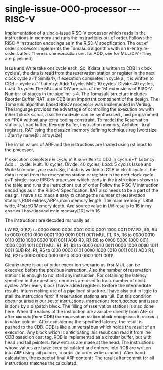 # single-issue-OOO-processor --- RISC-V
Implementation of a single-issue RISC-V processor which reads in the instructions in memory and runs the instructions out of order. Follows the RISC-V instruction encodings as in the RISC-V specification. The out of order processor implements the Tomasulo algorithm with an 8-entry re-order buffer. There is one execution unit for ADD, one for MUL/DIV (They are pipelined)

Issue and Write take one cycle each. So, if data is written to CDB in clock cycle a', the data is read from the reservation station or register in the next clock cycle a+1'
Similarly, if execution completes in cycle a', it is written to CDB in cycle a+1'
Latency: Add: 1 cycle. Mult: 10 cycles. Divide: 40 cycles, Load: 5 cycles The MUL and DIV are part of the `M' extensions of RISC-V. Number of stages in the pipeline is 4. The Tomasulo structure includes Reorder Buffer, RAT, also CDB is an important component of the design.
The Tomasulo algorithm based RISCV processor was implemented in Verilog. The language provides the advantage of controlling the execution ow with inherit clock signal, also the modeule can be synthesised , and programmed on FPGA without any extra coding constraint. To model the Reservation stations, Load buffer, Reorder Buffer, Instruction memory, Architec- tural registers, RAT using the classical memory defining technique reg [wordsize : 0]array name[0 : arraysize]

The initial values of ARF and the instructions are loaded using rst input to the processor.

If execution completes in cycle a', it is written to CDB in cycle a+1'
Latency: Add : 1 cycle. Mult: 10 cycles. Divide: 40 cycles, Load: 5 cycles
Issue and Write take one cycle each. So, if data is written to CDB in clock cycle a', the data is read from the reservation station or register in the next clock cycle a+1'
single-issue RISC-V processor which reads in the instructions shown in the table and runs the instructions out of order
Follow the RISC-V instruction encodings as in the RISC-V Specification.
RAT also needs to be a part of the design.
I have also made it easy to change the number of Reservation stations,ROB entries,ARF's,main memory length. The main memory is 8bit wide, 4*sizeOfMemory depth. And source value in LW results to 16 in my case as I have loaded main memory[16] with 16

The instructions are decoded manually as :

LW R3, 0(R2) to 0000 0000 0000 0001 0010 0001 1000 0011
DIV R2, R3, R4 to 0000 0010 0100 0001 1100 0001 0011 0011
MUL R1, R5, R6 to 0000 0010 0110 0010 1000 0000 1011 0011
ADD R3, R7, R8 to 0000 0000 1000 0011 1000 0001 1011 0011
MUL R1, R1, R3 to 0000 0010 0011 0000 1000 0000 1011 0011
SUB R4, R1, R5 to 0100 0000 0101 0000 1000 0010 0011 0011
ADD R1, R4, R2 to 0000 0000 0010 0010 0000 0000 1011 0011\

Clearly there is out of order execution scenario as first MUL can be executed before the previous instruction. Also the number of reservation stations is enough to not stall any instruction. For obtaining the latency specified in the questions, counters are used to track number of clock cycles. After every block I have added registers to store the intermediate results, inturn making use of a pipelined structure. I have also put in logic to stall the instruction fetch if reservation stations are full. But this condition does not arise in our set of instructions. Instructions fetch,decode and issue is done by a dispatch block. The filling of reservation stations is also done here. When the values of the instruction are available directly from ARF or after execute(from CDB) the reservation station block recognises it, stores it in value column. After considering the specified latency, the result is pushed to the CDB. CDB is like a universal bus which holds the result of an execution. Any block which is anticipating this result can read it from the CDB based on dest tag. ROB is implemented as a circular buffer, but with head and tail pointers. New entries are made at the head. The instructions whose values are have been calculated and entered into ROB are written into ARF using tail pointer, in order (in order write commit). After hand calculation, the expected final ARF content : The result after commit for all instructions matches the calculated.
